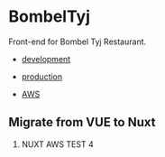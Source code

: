 # BombelTyj
Front-end for Bombel Tyj Restaurant.
  - [development](https://bombeldevelopment.netlify.app/)
  - [production](https://bombeltyj.pl/)

  - [AWS](https://aws.dqlwz1fz4ump3.amplifyapp.com/)


## Migrate from VUE to Nuxt
  1. NUXT AWS TEST 4
  
